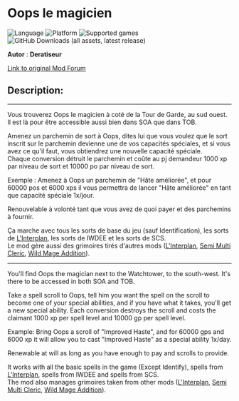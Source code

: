 # Oops le magicien

![Language](https://img.shields.io/static/v1?label=language&message=english%20%7C%20french%20%7C%20schinese%20%7C%20&color=informational)
![Platform](https://img.shields.io/static/v1?label=platform&message=windows%20%7C%20macOS%20%7CLinux%20%7C%20&color=informational)
![Supported games](https://img.shields.io/static/v1?label=supported%20games&message=BG2%20%7C%20BGT%20%7C%20BG2EE%20%7C%20EET%20%7C&color=dodgerblue)
![GitHub Downloads (all assets, latest release)](https://img.shields.io/github/downloads/Deratiseur/Oops/total)

**Autor** : **Deratiseur**

[Link to original Mod Forum](https://www.baldursgateworld.fr/viewtopic.php?t=34841)

## Description:

-------------

Vous trouverez Oops le magicien à coté de la Tour de Garde, au sud ouest. Il est là pour être accessible aussi bien dans SOA que dans TOB.

Amenez un parchemin de sort à Oops, dites lui que vous voulez que le sort inscrit sur le parchemin devienne une de vos capacités spéciales, et si vous avez ce qu'il faut, vous obtiendrez une nouvelle capacité spéciale.\
Chaque conversion détruit le parchemin et coûte au pj demandeur 1000 xp par niveau de sort et 10000 po par niveau de sort.

Exemple : Amenez à Oops un parchemin de "Hâte améliorée", et pour 60000 pos et 6000 xps il vous permettra de lancer "Hâte améliorée" en tant que capacité spéciale 1x/jour.

Renouvelable à volonté tant que vous avez de quoi payer et des parchemins à fournir.  

Ça marche avec tous les sorts de base du jeu (sauf Identification), les sorts de <a href=https://github.com//Deratiseur/Interplan>L'Interplan</a>, les sorts de IWDEE et les sorts de SCS.  
Le mod gère aussi des grimoires tirés d'autres mods (<a href=https://github.com//Deratiseur/Interplan>L'Interplan</a>, <a href=https://github.com/Plutonium-X/KIT_Semi_Multi>Semi Multi Cleric</a>, <a href=https://github.com/BGforgeNet/bg2-wildmage>Wild Mage Addition</a>).

---------------------------

You'll find Oops the magician next to the Watchtower, to the south-west. It's there to be accessed in both SOA and TOB.

Take a spell scroll to Oops, tell him you want the spell on the scroll to become one of your special abilities, and if you have what it takes, you'll get a new special ability.
Each conversion destroys the scroll and costs the claimant 1000 xp per spell level and 10000 gp per spell level.

Example: Bring Oops a scroll of "Improved Haste", and for 60000 gps and 6000 xp it will allow you to cast "Improved Haste" as a special ability 1x/day.

Renewable at will as long as you have enough to pay and scrolls to provide.  

It works with all the basic spells in the game (Except Identify), spells from <a href=https://github.com//Deratiseur/Interplan>L'Interplan</a>, spells from IWDEE and spells from SCS.  
The mod also manages grimoires taken from other mods (<a href=https://github.com//Deratiseur/Interplan>L'Interplan</a>, <a href=https://github.com/Plutonium-X/KIT_Semi_Multi>Semi Multi Cleric</a>, <a href=https://github.com/BGforgeNet/bg2-wildmage>Wild Mage Addition</a>).
